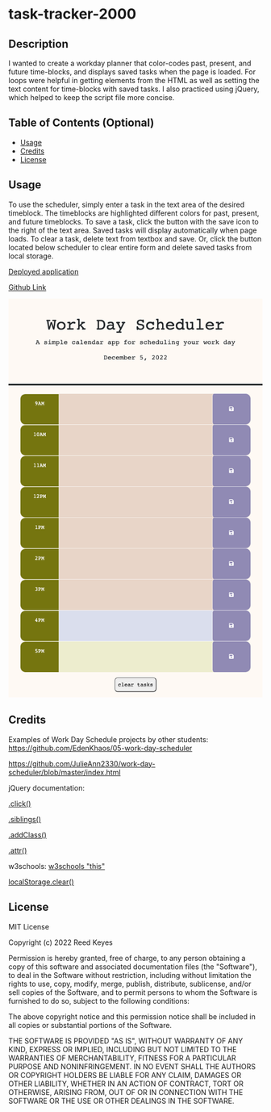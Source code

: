 # task-tracker-2000

## Description

I wanted to create a workday planner that color-codes past, present, and future time-blocks, and displays saved tasks when the page is loaded. For loops were helpful in getting elements from the HTML as well as setting the text content for time-blocks with saved tasks. I also practiced using jQuery, which helped to keep the script file more concise.

## Table of Contents (Optional)

- [Usage](#usage)
- [Credits](#credits)
- [License](#license)

## Usage

To use the scheduler, simply enter a task in the text area of the desired timeblock. The timeblocks are highlighted different colors for past, present, and future timeblocks. To save a task, click the button with the save icon to the right of the text area. Saved tasks will display automatically when page loads. To clear a task, delete text from textbox and save. Or, click the button located below scheduler to clear entire form and delete saved tasks from local storage.

[Deployed application](https://rbkeyes.github.io/task-tracker-2000/)

[Github Link](https://github.com/rbkeyes/task-tracker-2000)
    
![Screenshot of deployed application](./assets/images/task-tracker-2000-screenshot.png)

## Credits

Examples of Work Day Schedule projects by other students:
https://github.com/EdenKhaos/05-work-day-scheduler

https://github.com/JulieAnn2330/work-day-scheduler/blob/master/index.html


jQuery documentation:

[.click()](https://api.jquery.com/click/)

[.siblings()](https://api.jquery.com/siblings/)

[.addClass()](https://api.jquery.com/addClass/)

[.attr()](https://api.jquery.com/attr/)

w3schools:
[w3schools "this"](https://www.w3schools.com/js/js_this.asp)

[localStorage.clear()](https://www.w3schools.com/jsref/met_storage_clear.asp)

## License

MIT License

Copyright (c) 2022 Reed Keyes

Permission is hereby granted, free of charge, to any person obtaining a copy
of this software and associated documentation files (the "Software"), to deal
in the Software without restriction, including without limitation the rights
to use, copy, modify, merge, publish, distribute, sublicense, and/or sell
copies of the Software, and to permit persons to whom the Software is
furnished to do so, subject to the following conditions:

The above copyright notice and this permission notice shall be included in all
copies or substantial portions of the Software.

THE SOFTWARE IS PROVIDED "AS IS", WITHOUT WARRANTY OF ANY KIND, EXPRESS OR
IMPLIED, INCLUDING BUT NOT LIMITED TO THE WARRANTIES OF MERCHANTABILITY,
FITNESS FOR A PARTICULAR PURPOSE AND NONINFRINGEMENT. IN NO EVENT SHALL THE
AUTHORS OR COPYRIGHT HOLDERS BE LIABLE FOR ANY CLAIM, DAMAGES OR OTHER
LIABILITY, WHETHER IN AN ACTION OF CONTRACT, TORT OR OTHERWISE, ARISING FROM,
OUT OF OR IN CONNECTION WITH THE SOFTWARE OR THE USE OR OTHER DEALINGS IN THE
SOFTWARE.




